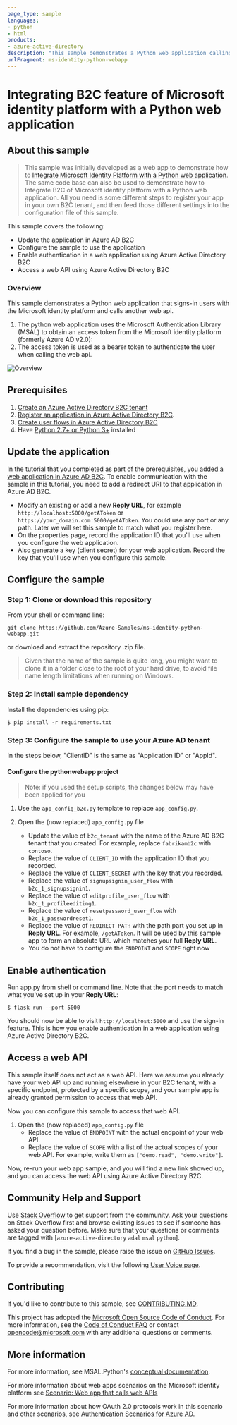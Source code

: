 ```yaml
---
page_type: sample
languages:
- python
- html
products:
- azure-active-directory
description: "This sample demonstrates a Python web application calling a web api that is secured using Azure Active Directory."
urlFragment: ms-identity-python-webapp
---
```

# Integrating B2C feature of Microsoft identity platform with a Python web application

## About this sample

> This sample was initially developed as a web app to demonstrate how to
> [Integrate Microsoft Identity Platform with a Python web application](https://github.com/Azure-Samples/ms-identity-python-webapp/blob/master/README.md).
> The same code base can also be used to demonstrate how to
> Integrate B2C of Microsoft identity platform with a Python web application.
> All you need is some different steps to register your app in your own B2C tenant,
> and then feed those different settings into the configuration file of this sample.

This sample covers the following:

* Update the application in Azure AD B2C
* Configure the sample to use the application
* Enable authentication in a web application using Azure Active Directory B2C
* Access a web API using Azure Active Directory B2C


### Overview

This sample demonstrates a Python web application that signs-in users with the Microsoft identity platform and calls another web api.

1. The python web application uses the Microsoft Authentication Library (MSAL) to obtain an access token from the Microsoft identity platform (formerly Azure AD v2.0):
2. The access token is used as a bearer token to authenticate the user when calling the web api.

![Overview](./ReadmeFiles/topology.png)


## Prerequisites

1. [Create an Azure Active Directory B2C tenant](https://docs.microsoft.com/en-us/azure/active-directory-b2c/tutorial-create-tenant)
1. [Register an application in Azure Active Directory B2C](https://docs.microsoft.com/en-us/azure/active-directory-b2c/tutorial-register-applications).
1. [Create user flows in Azure Active Directory B2C](https://docs.microsoft.com/en-us/azure/active-directory-b2c/tutorial-create-user-flows)
1. Have [Python 2.7+ or Python 3+](https://www.python.org/downloads/) installed


## Update the application

In the tutorial that you completed as part of the prerequisites, you [added a web application in Azure AD B2C](https://docs.microsoft.com/azure/active-directory-b2c/tutorial-register-applications).
To enable communication with the sample in this tutorial, you need to add a redirect URI to that application in Azure AD B2C.

* Modify an existing or add a new **Reply URL**, for example `http://localhost:5000/getAToken` or `https://your_domain.com:5000/getAToken`.
  You could use any port or any path. Later we will set this sample to match what you register here.
* On the properties page, record the application ID that you'll use when you configure the web application.
* Also generate a key (client secret) for your web application. Record the key that you'll use when you configure this sample.


## Configure the sample

### Step 1:  Clone or download this repository

From your shell or command line:

```Shell
git clone https://github.com/Azure-Samples/ms-identity-python-webapp.git
```

or download and extract the repository .zip file.

> Given that the name of the sample is quite long, you might want to clone it in a folder close to the root of your hard drive, to avoid file name length limitations when running on Windows.


### Step 2:  Install sample dependency

Install the dependencies using pip:

```Shell
$ pip install -r requirements.txt
```

### Step 3:  Configure the sample to use your Azure AD tenant

In the steps below, "ClientID" is the same as "Application ID" or "AppId".

#### Configure the pythonwebapp project

> Note: if you used the setup scripts, the changes below may have been applied for you

1. Use the `app_config_b2c.py` template to replace `app_config.py`.
1. Open the (now replaced) `app_config.py` file

   * Update the value of `b2c_tenant` with the name of the Azure AD B2C tenant that you created.
     For example, replace `fabrikamb2c` with `contoso`.
   * Replace the value of `CLIENT_ID` with the application ID that you recorded.
   * Replace the value of `CLIENT_SECRET` with the key that you recorded.
   * Replace the value of `signupsignin_user_flow` with `b2c_1_signupsignin1`.
   * Replace the value of `editprofile_user_flow` with `b2c_1_profileediting1`.
   * Replace the value of `resetpassword_user_flow` with `b2c_1_passwordreset1`.
   * Replace the value of `REDIRECT_PATH` with the path part you set up in **Reply URL**.
     For example, `/getAToken`. It will be used by this sample app to form
     an absolute URL which matches your full **Reply URL**.
   * You do not have to configure the `ENDPOINT` and `SCOPE` right now


## Enable authentication

Run app.py from shell or command line. Note that the port needs to match what you've set up in your **Reply URL**:
```Shell
$ flask run --port 5000
```

You should now be able to visit `http://localhost:5000` and use the sign-in feature.
This is how you enable authentication in a web application using Azure Active Directory B2C.


## Access a web API

This sample itself does not act as a web API.
Here we assume you already have your web API up and running elsewhere in your B2C tenant,
with a specific endpoint, protected by a specific scope,
and your sample app is already granted permission to access that web API.

Now you can configure this sample to access that web API.

1. Open the (now replaced) `app_config.py` file
   * Replace the value of `ENDPOINT` with the actual endpoint of your web API.
   * Replace the value of `SCOPE` with a list of the actual scopes of your web API.
     For example, write them as `["demo.read", "demo.write"]`.

Now, re-run your web app sample, and you will find a new link showed up,
and you can access the web API using Azure Active Directory B2C.


## Community Help and Support

Use [Stack Overflow](http://stackoverflow.com/questions/tagged/msal) to get support from the community.
Ask your questions on Stack Overflow first and browse existing issues to see if someone has asked your question before.
Make sure that your questions or comments are tagged with [`azure-active-directory` `adal` `msal` `python`].

If you find a bug in the sample, please raise the issue on [GitHub Issues](../../issues).

To provide a recommendation, visit the following [User Voice page](https://feedback.azure.com/forums/169401-azure-active-directory).

## Contributing

If you'd like to contribute to this sample, see [CONTRIBUTING.MD](/CONTRIBUTING.md).

This project has adopted the [Microsoft Open Source Code of Conduct](https://opensource.microsoft.com/codeofconduct/). For more information, see the [Code of Conduct FAQ](https://opensource.microsoft.com/codeofconduct/faq/) or contact [opencode@microsoft.com](mailto:opencode@microsoft.com) with any additional questions or comments.

## More information

For more information, see MSAL.Python's [conceptual documentation]("https://github.com/AzureAD/microsoft-authentication-library-for-python/wiki"):


For more information about web apps scenarios on the Microsoft identity platform see [Scenario: Web app that calls web APIs](https://docs.microsoft.com/en-us/azure/active-directory/develop/scenario-web-app-call-api-overview)

For more information about how OAuth 2.0 protocols work in this scenario and other scenarios, see [Authentication Scenarios for Azure AD](http://go.microsoft.com/fwlink/?LinkId=394414).
